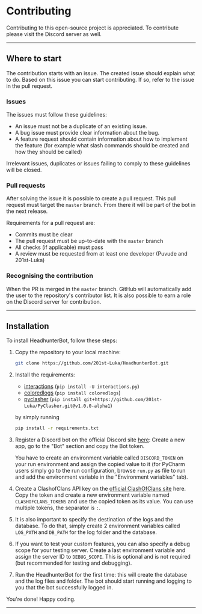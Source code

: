 # Contributing

Contributing to this open-source project is appreciated. To contribute please visit the Discord server as well.

---

## Where to start

The contribution starts with an issue. The created issue should explain what to do. Based on this issue you can start
contributing. If so, refer to the issue in the pull request. 

### Issues

The issues must follow these guidelines:
- An issue must not be a duplicate of an existing issue.
- A bug issue must provide clear information about the bug.
- A feature request should contain information about how to implement the feature (for example what slash commands
  should be created and how they should be called)

Irrelevant issues, duplicates or issues failing to comply to these guidelines will be closed. 

### Pull requests

After solving the issue it is possible to create a pull request. This pull request must target the `master` branch. From 
there it will be part of the bot in the next release.

Requirements for a pull request are:
- Commits must be clear
- The pull request must be up-to-date with the `master` branch
- All checks (if applicable) must pass
- A review must be requested from at least one developer (Puvude and 201st-Luka)

### Recognising the contribution

When the PR is merged in the `master` branch. GitHub will automatically add the user to the repository's contributor
list. It is also possible to earn a role on the Discord server for contribution.

---

## Installation

To install HeadhunterBot, follow these steps:

1. Copy the repository to your local machine:
   ```bash
   git clone https://github.com/201st-Luka/HeadhunterBot.git
   ```
2. Install the requirements: 
   - [interactions](https://pypi.org/project/discord-py-interactions/) (`pip install -U interactions.py`) 
   - [coloredlogs](https://pypi.org/project/coloredlogs/) (`pip install coloredlogs`)
   - [pyclasher](https://github.com/201st-Luka/PyClasher.git@v1.0.0-alpha1) (`pip install git+https://github.com/201st-Luka/PyClasher.git@v1.0.0-alpha1`)
   
   by simply running
   
   ```bash
   pip install -r requirements.txt
   ```
3. Register a Discord bot on the official Discord site [here](https://discord.com/developers/applications):
   Create a new app, go to the "Bot" section and copy the Bot token. 

   You have to create an environment variable called `DISCORD_TOKEN` on your run environment and assign the copied value
   to it (for PyCharm users simply go to the run configuration, browse `run.py` as file to run and add the environment
   variable in the "Environment variables" tab). 
4. Create a ClashofClans API key on the [official ClashOfClans site](https://developer.clashofclans.com/#/) here. Copy the token and create a new 
   environment variable named `CLASHOFCLANS_TOKENS` and use the copied token as its value. You can use multiple tokens,
   the separator is `:`.
5. It is also important to specify the destination of the logs and the database. To do that, simply create 2 environment
   variables called `LOG_PATH` and `DB_PATH` for the log folder and the database. 
6. If you want to test your custom features, you can also specify a debug scope for your testing server. Create a last
   environment variable and assign the server ID to `DEBUG_SCOPE`. This is optional and is not required (but recommended
   for testing and debugging).
7. Run the HeadhunterBot for the first time: this will create the database and the log files and folder. The bot should
   start running and logging to you that the bot successfully logged in.

You're done! Happy coding.

---
